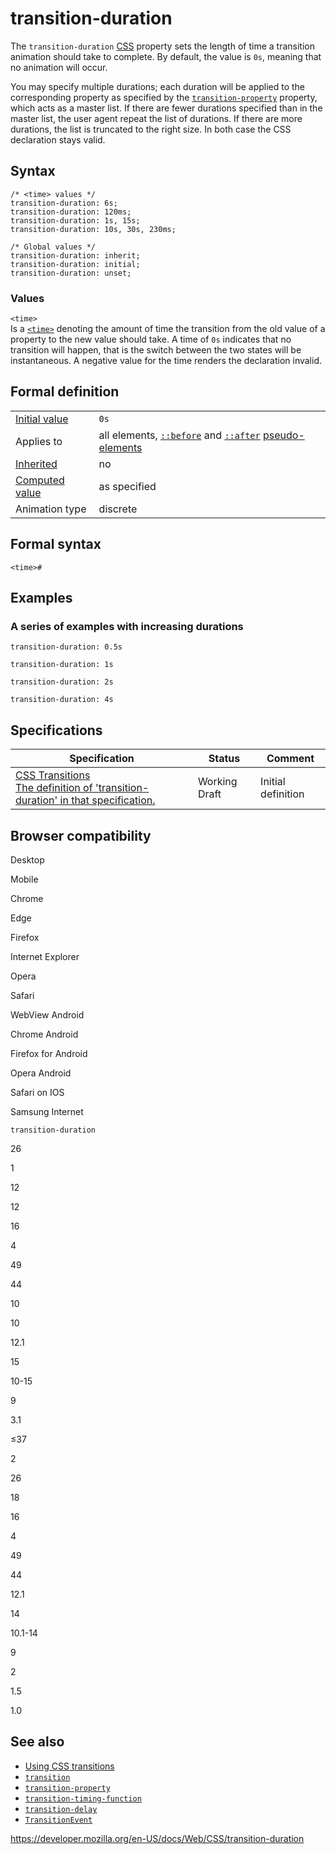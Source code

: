 # transition-duration

The `transition-duration` [CSS](https://developer.mozilla.org/en-US/docs/Web/CSS) property sets the length of time a transition animation should take to complete. By default, the value is `0s`, meaning that no animation will occur.

You may specify multiple durations; each duration will be applied to the corresponding property as specified by the [`transition-property`](transition-property) property, which acts as a master list. If there are fewer durations specified than in the master list, the user agent repeat the list of durations. If there are more durations, the list is truncated to the right size. In both case the CSS declaration stays valid.

## Syntax

    /* <time> values */
    transition-duration: 6s;
    transition-duration: 120ms;
    transition-duration: 1s, 15s;
    transition-duration: 10s, 30s, 230ms;

    /* Global values */
    transition-duration: inherit;
    transition-duration: initial;
    transition-duration: unset;

### Values

`<time>`  
Is a [`<time>`](time) denoting the amount of time the transition from the old value of a property to the new value should take. A time of `0s` indicates that no transition will happen, that is the switch between the two states will be instantaneous. A negative value for the time renders the declaration invalid.

## Formal definition

<table><tbody><tr class="odd"><td><a href="initial_value">Initial value</a></td><td><code>0s</code></td></tr><tr class="even"><td>Applies to</td><td>all elements, <a href="::before"><code>::before</code></a> and <a href="::after"><code>::after</code></a> <a href="pseudo-elements">pseudo-elements</a></td></tr><tr class="odd"><td><a href="inheritance">Inherited</a></td><td>no</td></tr><tr class="even"><td><a href="computed_value">Computed value</a></td><td>as specified</td></tr><tr class="odd"><td>Animation type</td><td>discrete</td></tr></tbody></table>

## Formal syntax

    <time>#

## Examples

### A series of examples with increasing durations

`transition-duration: 0.5s`

`transition-duration: 1s`

`transition-duration: 2s`

`transition-duration: 4s`

## Specifications

<table><thead><tr class="header"><th>Specification</th><th>Status</th><th>Comment</th></tr></thead><tbody><tr class="odd"><td><a href="https://drafts.csswg.org/css-transitions/#transition-duration-property">CSS Transitions<br />
<span class="small">The definition of 'transition-duration' in that specification.</span></a></td><td><span class="spec-wd">Working Draft</span></td><td>Initial definition</td></tr></tbody></table>

## Browser compatibility

Desktop

Mobile

Chrome

Edge

Firefox

Internet Explorer

Opera

Safari

WebView Android

Chrome Android

Firefox for Android

Opera Android

Safari on IOS

Samsung Internet

`transition-duration`

26

1

12

12

16

4

49

44

10

10

12.1

15

10-15

9

3.1

≤37

2

26

18

16

4

49

44

12.1

14

10.1-14

9

2

1.5

1.0

## See also

- [Using CSS transitions](css_transitions/using_css_transitions)
- [`transition`](transition)
- [`transition-property`](transition-property)
- [`transition-timing-function`](transition-timing-function)
- [`transition-delay`](transition-delay)
- [`TransitionEvent`](https://developer.mozilla.org/en-US/docs/Web/API/TransitionEvent)

<a href="https://developer.mozilla.org/en-US/docs/Web/CSS/transition-duration" class="_attribution-link">https://developer.mozilla.org/en-US/docs/Web/CSS/transition-duration</a>
